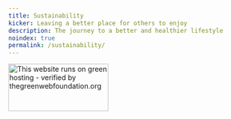 ```yaml
---
title: Sustainability
kicker: Leaving a better place for others to enjoy
description: The journey to a better and healthier lifestyle
noindex: true
permalink: /sustainability/
---
```


<div id="wcb" class="carbonbadge"></div>
<script src="https://unpkg.com/website-carbon-badges@1.1.3/b.min.js" defer></script>

<img src="https://app.greenweb.org/api/v3/greencheckimage/adamchamberlin.info?nocache=true" alt="This website runs on green hosting - verified by thegreenwebfoundation.org" width="200px" height="95px" class="no-frills">
